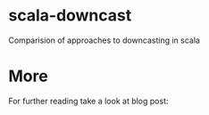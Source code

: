 scala-downcast
==================

Comparision of approaches to downcasting in scala

More
====

For further reading take a look at blog post: 
